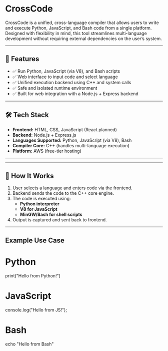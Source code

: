# CrossCode 

CrossCode is a unified, cross-language compiler that allows users to write and execute Python, JavaScript, and Bash code from a single platform. Designed with flexibility in mind, this tool streamlines multi-language development without requiring external dependencies on the user’s system.

---

## 🚀 Features

- ✅ Run Python, JavaScript (via V8), and Bash scripts
- ✅ Web interface to input code and select language
- ✅ Unified execution backend using C++ and system calls
- ✅ Safe and isolated runtime environment
- ✅ Built for web integration with a Node.js + Express backend

---

## 🛠 Tech Stack

- **Frontend:** HTML, CSS, JavaScript (React planned)
- **Backend:** Node.js + Express.js
- **Languages Supported:** Python, JavaScript (via V8), Bash
- **Compiler Core:** C++ (handles multi-language execution)
- **Platform:** AWS (free-tier hosting)

---


---

## 🔧 How It Works

1. User selects a language and enters code via the frontend.
2. Backend sends the code to the C++ core engine.
3. The code is executed using:
   - **Python interpreter**
   - **V8 for JavaScript**
   - **MinGW/Bash for shell scripts**
4. Output is captured and sent back to frontend.

---

## Example Use Case

# Python
print("Hello from Python!")

# JavaScript
console.log("Hello from JS!");

# Bash
echo "Hello from Bash"




